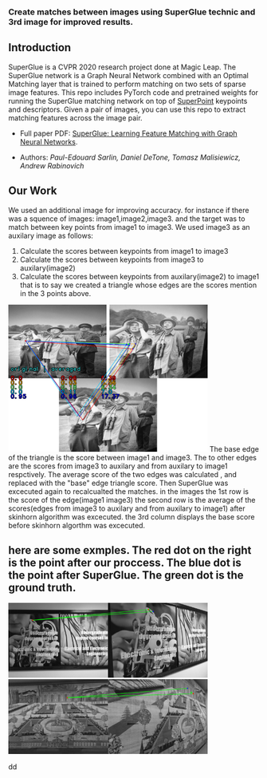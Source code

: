 ### Create matches between images using SuperGlue technic and 3rd image for improved results.

## Introduction
SuperGlue is a CVPR 2020 research project done at Magic Leap. The SuperGlue network is a Graph Neural Network combined with an Optimal Matching layer that is trained to perform matching on two sets of sparse image features. This repo includes PyTorch code and pretrained weights for running the SuperGlue matching network on top of [SuperPoint](https://arxiv.org/abs/1712.07629) keypoints and descriptors. Given a pair of images, you can use this repo to extract matching features across the image pair.

* Full paper PDF: [SuperGlue: Learning Feature Matching with Graph Neural Networks](https://arxiv.org/abs/1911.11763).

* Authors: *Paul-Edouard Sarlin, Daniel DeTone, Tomasz Malisiewicz, Andrew Rabinovich*

## Our Work

We used an additional image for improving accuracy.
for instance if there was a squence of images: image1,image2,image3.
and the target was to match between key points from image1 to image3.
We used image3 as an auxilary image as follows:
1. Calculate the scores between keypoints from image1 to image3
2. Calculate the scores between keypoints from image3 to auxilary(image2)
3. Calculate the scores between keypoints from auxilary(image2) to image1
that is to say we created a triangle whose edges are the scores mention in the 3 points above.
<img src="tz_assets/matches_124.png" width="400">
The base edge of the triangle is the score between image1 and image3.
The to other edges are the scores from image3 to auxilary and from auxilary to image1 respctively.
The average score of the two edges was calculated , and replaced with the "base" edge triangle score. 
Then SuperGlue was excecuted again to recalcualted the matches.
in the images the 1st row is the score of the edge(image1 image3)
the second row is the average of the scores(edges from image3 to auxilary and from auxilary to image1) after skinhorn algorithm was excecuted.
the 3rd column displays the base score before skinhorn algorthm was excecuted.

## here are some exmples. The red dot on the right is the point after our proccess. The blue dot is the point after SuperGlue. The green dot is the ground truth.

<img src="tz_assets/matches1_49_comparison.png" width="400">
<img src="tz_assets/matches1_105_comparison.png" width="400">

dd
